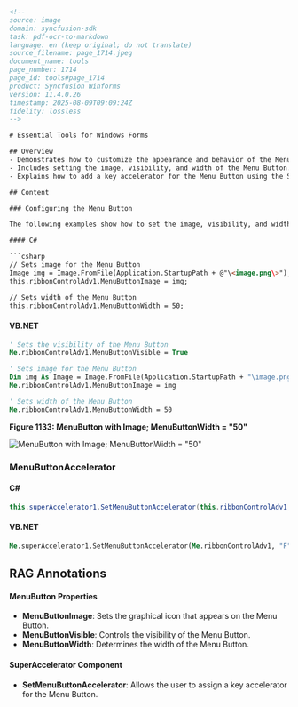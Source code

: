 ```html
<!--
source: image
domain: syncfusion-sdk
task: pdf-ocr-to-markdown
language: en (keep original; do not translate)
source_filename: page_1714.jpeg
document_name: tools
page_number: 1714
page_id: tools#page_1714
product: Syncfusion Winforms
version: 11.4.0.26
timestamp: 2025-08-09T09:09:24Z
fidelity: lossless
-->

# Essential Tools for Windows Forms

## Overview
- Demonstrates how to customize the appearance and behavior of the Menu Button in a RibbonControlAdv.
- Includes setting the image, visibility, and width of the Menu Button.
- Explains how to add a key accelerator for the Menu Button using the SuperAccelerator component.

## Content

### Configuring the Menu Button

The following examples show how to set the image, visibility, and width of the Menu Button in a RibbonControlAdv.

#### C#

```csharp
// Sets image for the Menu Button
Image img = Image.FromFile(Application.StartupPath + @"\<image.png\>");
this.ribbonControlAdv1.MenuButtonImage = img;

// Sets width of the Menu Button
this.ribbonControlAdv1.MenuButtonWidth = 50;
```

#### VB.NET

```vb
' Sets the visibility of the Menu Button
Me.ribbonControlAdv1.MenuButtonVisible = True

' Sets image for the Menu Button
Dim img As Image = Image.FromFile(Application.StartupPath + "\image.png")
Me.ribbonControlAdv1.MenuButtonImage = img

' Sets width of the Menu Button
Me.ribbonControlAdv1.MenuButtonWidth = 50
```

**Figure 1133: MenuButton with Image; MenuButtonWidth = "50"**

![MenuButton with Image; MenuButtonWidth = "50"](resources/MenuButtonWithImage.jpg)

### MenuButtonAccelerator

#### C#

```csharp
this.superAccelerator1.SetMenuButtonAccelerator(this.ribbonControlAdv1, "F");
```

#### VB.NET

```vb
Me.superAccelerator1.SetMenuButtonAccelerator(Me.ribbonControlAdv1, "F")
```

## RAG Annotations

#### MenuButton Properties
- **MenuButtonImage**: Sets the graphical icon that appears on the Menu Button.
- **MenuButtonVisible**: Controls the visibility of the Menu Button.
- **MenuButtonWidth**: Determines the width of the Menu Button.

#### SuperAccelerator Component
- **SetMenuButtonAccelerator**: Allows the user to assign a key accelerator for the Menu Button.

<!-- tags: [syncfusion, winforms, ribboncontroladv, menubutton, toolstrip, menu蚂superaccelerator] keywords: [menubuttonimage, buttonwidth, superaccelerator, menubuttonvisible, setmenubuttonaccelerator] -->
```